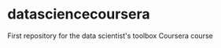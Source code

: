 datasciencecoursera
===================

First repository for the data scientist's toolbox Coursera course
